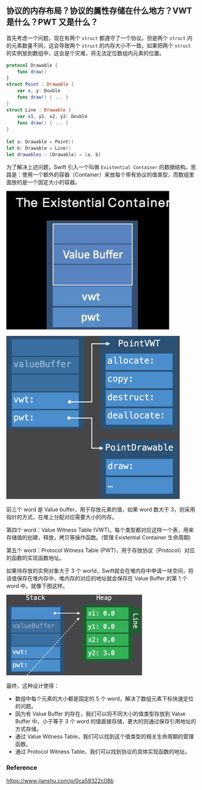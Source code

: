 ## 协议的内存布局？协议的属性存储在什么地方？VWT 是什么？PWT 又是什么？

首先考虑一个问题，现在有两个 `struct` 都遵守了一个协议。但是两个 `struct` 内的元素数量不同，这会导致两个 `struct` 的内存大小不一致。如果把两个 `struct` 的实例放到数组中，这会是个灾难，将无法定位数组内元素的位置。

```swift
protocol Drawable {
    func draw()
}
struct Point : Drawable {
    var x, y: Double
    func draw() { ... }
}
struct Line : Drawable {
    var x1, y1, x2, y2: Double
    func draw() { ... }
}

let a: Drawable = Point()
let b: Drawable = Line()
let drawables : [Drawable] = [a, b]
```



为了解决上述问题，Swift 引入一个叫做 `Existential Container` 的数据结构。思路是：使用一个额外的容器（Container）来放每个带有协议的值类型，而数组里面放的是一个固定大小的容器。

![](../../../Image/内存/existential-container.png)

![](../../../Image/内存/vwt-pwt.png)

前三个 word 是 Value buffer，用于存放元素的值，如果 word 数大于 3，则采用指针的方式，在堆上分配对应需要大小的内存。

第四个 word：Value Witness Table (VWT)。每个类型都对应这样一个表，用来存储值的创建，释放，拷贝等操作函数。(管理 Existential Container 生命周期)

第五个 word：Protocol Witness Table (PWT)，用于存放协议（Protocol）对应的函数的实现函数地址。

如果待存放的实例对象大于 3 个 world，Swift就会在堆内存中申请一块空间，将该值保存在堆内存中，堆内存的对应的地址就会保存在 Value Buffer 的第 1 个 word 中。就像下图这样。

![](../../../Image/内存/existential-container-value-buffer.png)

最终，这种设计使得：

- 数组中每个元素的大小都是固定的 5 个 word，解决了数组元素下标快速定位的问题。
- 因为有 Value Buffer 的存在，我们可以将不同大小的值类型存放到 Value Buffer 中，小于等于 3 个 word 的值直接存储，更大的则通过保存引用地址的方式存储。
- 通过 Value Witness Table，我们可以找到这个值类型的相关生命周期的管理函数。
- 通过 Protocol Witness Table，我们可以找到协议的具体实现函数的地址。



### Reference

https://www.jianshu.com/p/0ca59322c08b